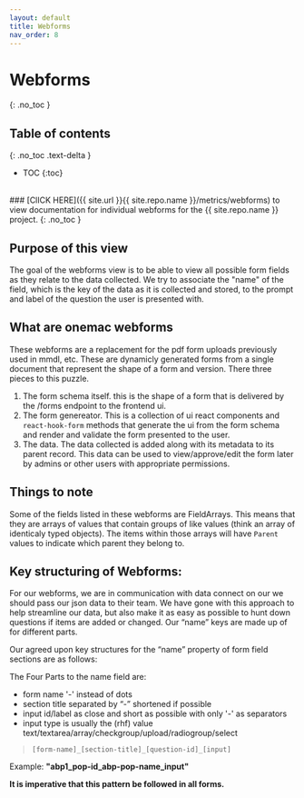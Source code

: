 ```yaml
---
layout: default
title: Webforms
nav_order: 8
---
```


# Webforms
{: .no_toc }

## Table of contents
{: .no_toc .text-delta }

- TOC
{:toc}

<br/>
### [ClICK HERE]({{ site.url }}{{ site.repo.name }}/metrics/webforms) to view documentation for individual webforms for the {{ site.repo.name }} project.
{: .no_toc  }
<br/>


## Purpose of this view
The goal of the webforms view is to be able to view all possible form fields as they relate to the data collected. We try to associate the "name" of the field, which is the key of the data as it is collected and stored, to the prompt and label of the question the user is presented with. 

## What are onemac webforms
These webforms are a replacement for the pdf form uploads previously used in mmdl, etc. These are dynamicly generated forms from a single document that represent the shape of a form and version. There three pieces to this puzzle. 
1. The form schema itself. this is the shape of a form that is delivered by the /forms endpoint to the frontend ui.
1. The form genereator. This is a collection of ui react components and `react-hook-form` methods that generate the ui from the form schema and render and validate the form presented to the user.
1. The data. The data collected is added along with its metadata to its parent record. This data can be used to view/approve/edit the form later by admins or other users with appropriate permissions. 

## Things to note
Some of the fields listed in these webforms are FieldArrays. This means that they are arrays of values that contain groups of like values (think an array of identicaly typed objects). The items within those arrays will have `Parent` values to indicate which parent they belong to.

## Key structuring of Webforms:
For our webforms, we are in communication with data connect on our we should pass our json data to their team. We have gone with this approach to help streamline our data, but also make it as easy as possible to hunt down questions if items are added or changed. Our “name” keys are made up of for different parts.

Our agreed upon key structures for the “name” property of form field sections are as follows:

The Four Parts to the name field are:
- form name '-' instead of dots
- section title separated by “-” shortened if possible
- input id/label as close and short as possible with only '-' as separators
- input type is usually the (rhf) value text/textarea/array/checkgroup/upload/radiogroup/select

> `[form-name]_[section-title]_[question-id]_[input]`

Example: **"abp1_pop-id_abp-pop-name_input"**

**It is imperative that this pattern be followed in all forms.**
